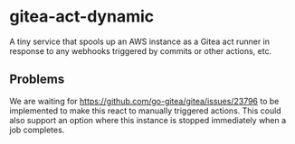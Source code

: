 # gitea-act-dynamic

A tiny service that spools up an AWS instance as a Gitea act runner in response to any webhooks triggered by commits or other actions, etc.

## Problems

We are waiting for https://github.com/go-gitea/gitea/issues/23796 to be implemented to make this react to manually triggered actions. This could also support an option where this instance is stopped immediately when a job completes.